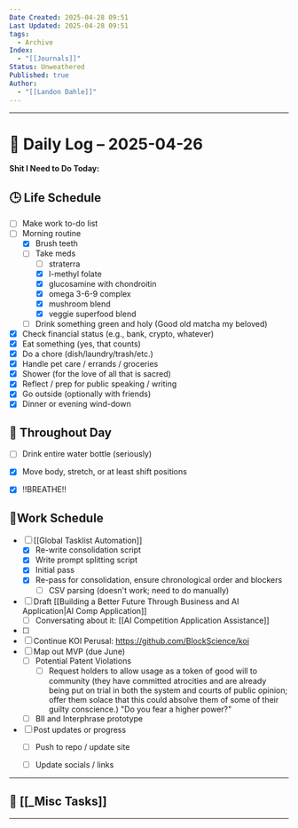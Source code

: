 ```yaml
---
Date Created: 2025-04-28 09:51
Last Updated: 2025-04-28 09:51
tags:
  - Archive
Index:
  - "[[Journals]]"
Status: Unweathered
Published: true
Author:
  - "[[Landon Dahle]]"
---
```

---

# 📆 Daily Log – 2025-04-26

**Shit I Need to Do Today:**

## 🕒 Life Schedule

- [ ] Make work to-do list  
- [ ] Morning routine  
	- [x] Brush teeth  
	- [ ] Take meds  
		- [ ] straterra
		- [x] l-methyl folate
		- [x] glucosamine with chondroitin
		- [x] omega 3-6-9 complex
		- [x] mushroom blend
		- [x] veggie superfood blend
	- [ ] Drink something green and holy (Good old matcha my beloved)  
- [x] Check financial status (e.g., bank, crypto, whatever)
- [x] Eat something (yes, that counts)
- [x] Do a chore (dish/laundry/trash/etc.)
- [x] Handle pet care / errands / groceries  
- [x] Shower (for the love of all that is sacred)
- [x] Reflect / prep for public speaking / writing
- [x] Go outside (optionally with friends)
- [x] Dinner or evening wind-down

## 🌱 Throughout Day

- [ ] Drink entire water bottle (seriously)
- [x] Move body, stretch, or at least shift positions
- [x] !!BREATHE!!


## 🤑Work Schedule

- [ ] [[Global Tasklist Automation]]
	- [x] Re-write consolidation script
	- [x] Write prompt splitting script
	- [x] Initial pass
	- [x] Re-pass for consolidation, ensure chronological order and blockers
		- [ ] CSV parsing (doesn't work; need to do manually)
- [ ] Draft [[Building a Better Future Through Business and AI Application|AI Comp Application]]
	- [ ] Conversating about it: [[AI Competition Application Assistance]]
- [ ] 
- [ ] Continue KOI Perusal: https://github.com/BlockScience/koi
- [ ] Map out MVP (due June)
	- [ ] Potential Patent Violations
		- [ ] Request holders to allow usage as a token of good will to community (they have committed atrocities and are already being put on trial in both the system and courts of public opinion; offer them solace that this could absolve them of some of their guilty conscience.) "Do you fear a higher power?"
	- [ ] BII and Interphrase prototype
- [ ] Post updates or progress  
	- [ ] Push to repo / update site  
	- [ ] Update socials / links


---

## 🧠 [[_Misc Tasks]]

---


